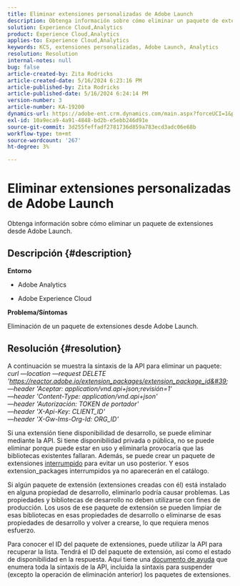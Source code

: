 ```yaml
---
title: Eliminar extensiones personalizadas de Adobe Launch
description: Obtenga información sobre cómo eliminar un paquete de extensiones desde Adobe Launch.
solution: Experience Cloud,Analytics
product: Experience Cloud,Analytics
applies-to: Experience Cloud,Analytics
keywords: KCS, extensiones personalizadas, Adobe Launch, Analytics
resolution: Resolution
internal-notes: null
bug: false
article-created-by: Zita Rodricks
article-created-date: 5/16/2024 6:23:16 PM
article-published-by: Zita Rodricks
article-published-date: 5/16/2024 6:24:14 PM
version-number: 3
article-number: KA-19200
dynamics-url: https://adobe-ent.crm.dynamics.com/main.aspx?forceUCI=1&pagetype=entityrecord&etn=knowledgearticle&id=bd6aab56-b113-ef11-9f89-6045bd0298d4
exl-id: 10a9eca9-4a91-4848-bd2b-e5ebb246d91e
source-git-commit: 3d255feffadf2781736d859a783ecd3adc06e68b
workflow-type: tm+mt
source-wordcount: '267'
ht-degree: 3%

---
```


# Eliminar extensiones personalizadas de Adobe Launch


Obtenga información sobre cómo eliminar un paquete de extensiones desde Adobe Launch.

## Descripción {#description}


<b>Entorno</b>

- Adobe Analytics

- Adobe Experience Cloud

<b>Problema/Síntomas</b>

Eliminación de un paquete de extensiones desde Adobe Launch.


## Resolución {#resolution}


A continuación se muestra la sintaxis de la API para eliminar un paquete:
 
*curl —location —request DELETE &#39;https://reactor.adobe.io/extension_packages/extension_package_id&#39; \
—header &#39;Aceptar: application/vnd.api+json;revisión=1&#39; \
—header &#39;Content-Type: application/vnd.api+json&#39; \
—header &#39;Autorización: TOKEN de portador&#39; \
—header &#39;X-Api-Key: CLIENT_ID&#39; \
—header &#39;X-Gw-Ims-Org-Id: ORG_ID&#39;*

Si una extensión tiene disponibilidad de desarrollo, se puede eliminar mediante la API. Si tiene disponibilidad privada o pública, no se puede eliminar porque puede estar en uso y eliminarla provocaría que las bibliotecas existentes fallaran. Además, se puede crear un paquete de extensiones [interrumpido](https://experienceleague.adobe.com/docs/experience-platform/tags/api/endpoints/extension-packages.html?lang=en#discontinue) para evitar un uso posterior. Y esos extension_packages interrumpidos ya no aparecerán en el catálogo.

Si algún paquete de extensión (extensiones creadas con él) está instalado en alguna propiedad de desarrollo, eliminarlo podría causar problemas. Las propiedades y bibliotecas de desarrollo no deben utilizarse con fines de producción. Los usos de ese paquete de extensión se pueden limpiar de esas bibliotecas en esas propiedades de desarrollo o eliminarse de esas propiedades de desarrollo y volver a crearse, lo que requiera menos esfuerzo.

Para conocer el ID del paquete de extensiones, puede utilizar la API para recuperar la lista. Tendrá el ID del paquete de extensión, así como el estado de disponibilidad en la respuesta. Aquí tiene una [documento de ayuda](https://experienceleague.adobe.com/docs/experience-platform/tags/api/endpoints/extension-packages.html?lang=en#list) que enumera toda la sintaxis de la API, incluida la sintaxis para suspender (excepto la operación de eliminación anterior) los paquetes de extensiones.
